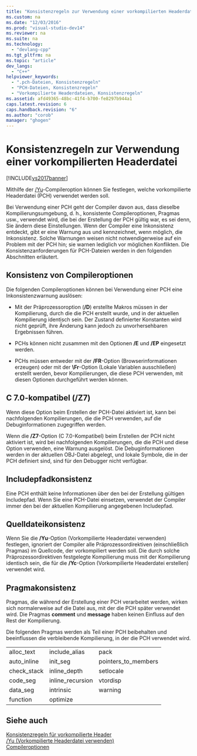 ```yaml
---
title: "Konsistenzregeln zur Verwendung einer vorkompilierten Headerdatei"
ms.custom: na
ms.date: "12/03/2016"
ms.prod: "visual-studio-dev14"
ms.reviewer: na
ms.suite: na
ms.technology: 
  - "devlang-cpp"
ms.tgt_pltfrm: na
ms.topic: "article"
dev_langs: 
  - "C++"
helpviewer_keywords: 
  - ".pch-Dateien, Konsistenzregeln"
  - "PCH-Dateien, Konsistenzregeln"
  - "Vorkompilierte Headerdateien, Konsistenzregeln"
ms.assetid: afd49365-48bc-41f4-b700-fe8297b944a1
caps.latest.revision: 6
caps.handback.revision: "6"
ms.author: "corob"
manager: "ghogen"
---
```

# Konsistenzregeln zur Verwendung einer vorkompilierten Headerdatei
[!INCLUDE[vs2017banner](../../assembler/inline/includes/vs2017banner.md)]

Mithilfe der [\/Yu](../../build/reference/yu-use-precompiled-header-file.md)\-Compileroption können Sie festlegen, welche vorkompilierte Headerdatei \(PCH\) verwendet werden soll.  
  
 Bei Verwendung einer PCH geht der Compiler davon aus, dass dieselbe Kompilierungsumgebung, d. h., konsistente Compileroptionen, Pragmas usw., verwendet wird, die bei der Erstellung der PCH gültig war, es sei denn, Sie ändern diese Einstellungen.  Wenn der Compiler eine Inkonsistenz entdeckt, gibt er eine Warnung aus und kennzeichnet, wenn möglich, die Inkonsistenz.  Solche Warnungen weisen nicht notwendigerweise auf ein Problem mit der PCH hin; sie warnen lediglich vor möglichen Konflikten.  Die Konsistenzanforderungen für PCH\-Dateien werden in den folgenden Abschnitten erläutert.  
  
## Konsistenz von Compileroptionen  
 Die folgenden Compileroptionen können bei Verwendung einer PCH eine Inkonsistenzwarnung auslösen:  
  
-   Mit der Präprozessoroption \(**\/D**\) erstellte Makros müssen in der Kompilierung, durch die die PCH erstellt wurde, und in der aktuellen Kompilierung identisch sein.  Der Zustand definierter Konstanten wird nicht geprüft, ihre Änderung kann jedoch zu unvorhersehbaren Ergebnissen führen.  
  
-   PCHs können nicht zusammen mit den Optionen **\/E** und **\/EP** eingesetzt werden.  
  
-   PCHs müssen entweder mit der **\/FR**\-Option \(Browserinformationen erzeugen\) oder mit der **\\Fr**\-Option \(Lokale Variablen ausschließen\) erstellt werden, bevor Kompilierungen, die diese PCH verwenden, mit diesen Optionen durchgeführt werden können.  
  
## C 7.0\-kompatibel \(\/Z7\)  
 Wenn diese Option beim Erstellen der PCH\-Datei aktiviert ist, kann bei nachfolgenden Kompilierungen, die die PCH verwenden, auf die Debuginformationen zugegriffen werden.  
  
 Wenn die **\/Z7**\-Option \(C 7.0\-Kompatibel\) beim Erstellen der PCH nicht aktiviert ist, wird bei nachfolgenden Kompilierungen, die die PCH und diese Option verwenden, eine Warnung ausgelöst.  Die Debuginformationen werden in der aktuellen OBJ\-Datei abgelegt, und lokale Symbole, die in der PCH definiert sind, sind für den Debugger nicht verfügbar.  
  
## Includepfadkonsistenz  
 Eine PCH enthält keine Informationen über den bei der Erstellung gültigen Includepfad.  Wenn Sie eine PCH\-Datei einsetzen, verwendet der Compiler immer den bei der aktuellen Kompilierung angegebenen Includepfad.  
  
## Quelldateikonsistenz  
 Wenn Sie die **\/Yu**\-Option \(Vorkompilierte Headerdatei verwenden\) festlegen, ignoriert der Compiler alle Präprozessordirektiven \(einschließlich Pragmas\) im Quellcode, der vorkompiliert werden soll.  Die durch solche Präprozessordirektiven festgelegte Kompilierung muss mit der Kompilierung identisch sein, die für die **\/Yc**\-Option \(Vorkompilierte Headerdatei erstellen\) verwendet wird.  
  
## Pragmakonsistenz  
 Pragmas, die während der Erstellung einer PCH verarbeitet werden, wirken sich normalerweise auf die Datei aus, mit der die PCH später verwendet wird.  Die Pragmas **comment** und **message** haben keinen Einfluss auf den Rest der Kompilierung.  
  
 Die folgenden Pragmas werden als Teil einer PCH beibehalten und beeinflussen die verbleibende Kompilierung, in der die PCH verwendet wird.  
  
||||  
|-|-|-|  
|alloc\_text|include\_alias|pack|  
|auto\_inline|init\_seg|pointers\_to\_members|  
|check\_stack|inline\_depth|setlocale|  
|code\_seg|inline\_recursion|vtordisp|  
|data\_seg|intrinsic|warning|  
|function|optimize||  
  
## Siehe auch  
 [Konsistenzregeln für vorkompilierte Header](../../build/reference/precompiled-header-consistency-rules.md)   
 [\/Yu \(Vorkompilierte Headerdatei verwenden\)](../../build/reference/yu-use-precompiled-header-file.md)   
 [Compileroptionen](../../build/reference/compiler-options.md)